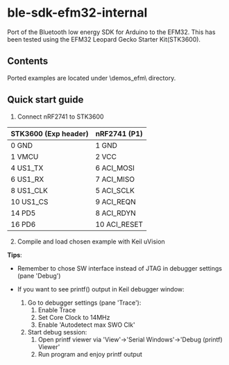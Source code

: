 ble-sdk-efm32-internal
======================

Port of the Bluetooth low energy SDK for Arduino to the EFM32. This has been tested using the EFM32 Leopard Gecko Starter Kit(STK3600).

Contents
----------------------

Ported examples are located under \demos_efm\ directory.

Quick start guide
----------------------

1. Connect nRF2741 to STK3600

STK3600 (Exp header) |nRF2741 (P1) |
---------------------|-------------|
0  GND               |1  GND       |
1  VMCU              |2  VCC       | 
4  US1_TX            |6  ACI_MOSI  |
6  US1_RX            |7  ACI_MISO  |
8  US1_CLK           |5  ACI_SCLK  |
10 US1_CS            |9  ACI_REQN  |
14 PD5               |8  ACI_RDYN  |
16 PD6               |10 ACI_RESET |

2. Compile and load chosen example with Keil uVision

**Tips**:

- Remember to chose SW interface instead of JTAG in debugger settings (pane 'Debug') 

- If you want to see printf() output in Keil debugger window:
    1. Go to debugger settings (pane 'Trace'):
        1. Enable Trace
        2. Set Core Clock to 14MHz
        3. Enable 'Autodetect max SWO Clk'
    2. Start debug session:
        1. Open printf viewer via 'View'->'Serial Windows'->'Debug (printf) Viewer'
        2. Run program and enjoy printf output

        


    



   
